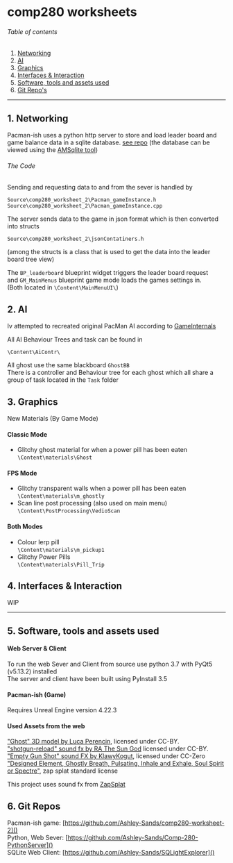 # comp280 worksheets

###### Table of contents

1. [Networking](#1.-Networking)  
2. [AI](#AI)  
3. [Graphics](#Graphics)  
4. [Interfaces & Interaction](#Interfaces-&-Interaction)   
5. [Software, tools and assets used](#Software,-tools-and-assets-used)
6. [Git Repo's](#git-repos)


---

## 1. Networking
Pacman-ish uses a python http server to store and load leader board and game 
balance data in a sqlite database. [see repo](https://github.com/Ashley-Sands/Comp-280-PythonServer)
(the database can be viewed using the [AMSqlite tool](https://github.com/Ashley-Sands/SQLightExplorer))  
###### The Code
Sending and requesting data to and from the sever is handled by   
```
Source\comp280_worksheet_2\Pacman_gameInstance.h
Source\comp280_worksheet_2\Pacman_gameInstance.cpp
```
The server sends data to the game in json format which is then converted into structs
```
Source\comp280_worksheet_2\jsonContatiners.h
```
(among the structs is a class that is used to get the data into the leader board tree view)

The ```BP_leaderboard``` blueprint widget triggers the leader board request  
and ```GM_MainMenus``` blueprint game mode loads the games settings in.  
(Both located in ```\Content\MainMenuUI\```)

## 2. AI
Iv attempted to recreated original PacMan AI according to [GameInternals](https://gameinternals.com/understanding-pac-man-ghost-behavior)

All AI Behaviour Trees and task can be found in
```
\Content\AiContr\
```
All ghost use the same blackboard ```GhostBB```  
There is a controller and Behaviour tree for each ghost
which all share a group of task located in the ```Task``` folder

## 3. Graphics
New Materials (By Game Mode)
#### Classic Mode
- Glitchy ghost material for when a power pill has been eaten  
```\Content\materials\Ghost```

#### FPS Mode
- Glitchy transparent walls when a power pill has been eaten  
```\Content\materials\m_ghostly```
- Scan line post processing (also used on main menu)  
```\Content\PostProcessing\VedioScan```

#### Both Modes
- Colour lerp pill  
```\Content\materials\m_pickup1```
- Glitchy Power Pills  
```\Content\materials\Pill_Trip```

## 4. Interfaces & Interaction
WIP

---

## 5. Software, tools and assets used

#### Web Server & Client
To run the web Sever and Client from source use python 3.7 with PyQt5 (v5.13.2) installed  
The server and client have been built using PyInstall 3.5

#### Pacman-ish (Game)
Requires Unreal Engine version 4.22.3

#### Used Assets from the web
["Ghost" 3D model by Luca Perencin](https://poly.google.com/view/6tcLAzFt-A2), licensed under CC-BY.  
["shotgun-reload" sound fx by RA The Sun God](http://soundbible.com/1961-Shotgun-Reload-Spas-12.html) licensed under CC-BY.  
["Empty Gun Shot" sound FX by KlawyKogut](https://freesound.org/people/KlawyKogut/sounds/154934/), licensed under CC-Zero  
["Designed Element, Ghostly Breath, Pulsating, Inhale and Exhale, Soul Spirit or Spectre"](https://www.zapsplat.com/music/designed-element-ghostly-breath-pulsating-inhale-and-exhale-soul-spirit-or-spectre/), zap splat standard license  

This project uses sound fx from [ZapSplat](https://www.zapsplat.com)

## 6. Git Repos
Pacman-ish game:    [https://github.com/Ashley-Sands/comp280-worksheet-2]()  
Python, Web Sever:  [https://github.com/Ashley-Sands/Comp-280-PythonServer]()  
SQLite Web Client:  [https://github.com/Ashley-Sands/SQLightExplorer]()  
